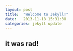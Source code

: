 ```yaml
---
layout: post
title:  "Welcome to Jekyll!"
date:   2013-11-18 15:31:38
categories: jekyll update
---
```


## it was rad!
